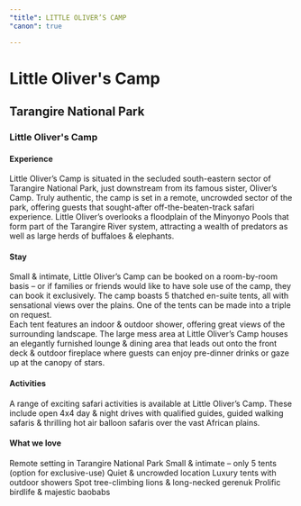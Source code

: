 ```yaml
---
"title": LITTLE OLIVER’S CAMP
"canon": true

---
```


# Little Oliver's Camp
## Tarangire National Park
### Little Oliver's Camp

#### Experience
Little Oliver’s Camp is situated in the secluded south-eastern sector of Tarangire National Park, just downstream from its famous sister, Oliver’s Camp.
Truly authentic, the camp is set in a remote, uncrowded sector of the park, offering guests that sought-after off-the-beaten-track safari experience.
Little Oliver’s overlooks a floodplain of the Minyonyo Pools that form part of the Tarangire River system, attracting a wealth of predators as well as large herds of buffaloes &amp; elephants.

#### Stay
Small &amp; intimate, Little Oliver’s Camp can be booked on a room-by-room basis – or if families or friends would like to have sole use of the camp, they can book it exclusively.
The camp boasts 5 thatched en-suite tents, all with sensational views over the plains.  One of the tents can be made into a triple on request.  
Each tent features an indoor &amp; outdoor shower, offering great views of the surrounding landscape.
The large mess area at Little Oliver’s Camp houses an elegantly furnished lounge &amp; dining area that leads out onto the front deck &amp; outdoor fireplace where guests can enjoy pre-dinner drinks or gaze up at the canopy of stars.

#### Activities
A range of exciting safari activities is available at Little Oliver’s Camp.
These include open 4x4 day &amp; night drives with qualified guides, guided walking safaris &amp; thrilling hot air balloon safaris over the vast African plains.


#### What we love
Remote setting in Tarangire National Park
Small &amp; intimate – only 5 tents (option for exclusive-use)
Quiet &amp; uncrowded location
Luxury tents with outdoor showers
Spot tree-climbing lions &amp; long-necked gerenuk
Prolific birdlife &amp; majestic baobabs